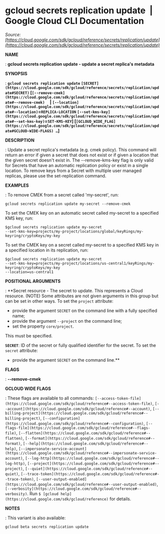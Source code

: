 # gcloud secrets replication update  |  Google Cloud CLI Documentation

*Source: [https://cloud.google.com/sdk/gcloud/reference/secrets/replication/update](https://cloud.google.com/sdk/gcloud/reference/secrets/replication/update)*

**NAME**

: **gcloud secrets replication update - update a secret replica's metadata**

**SYNOPSIS**

: **`gcloud secrets replication update` `[SECRET](https://cloud.google.com/sdk/gcloud/reference/secrets/replication/update#SECRET)` [`[--remove-cmek](https://cloud.google.com/sdk/gcloud/reference/secrets/replication/update#--remove-cmek)`     | `[--location](https://cloud.google.com/sdk/gcloud/reference/secrets/replication/update#--location)`=`REPLICA-LOCATION` `[--set-kms-key](https://cloud.google.com/sdk/gcloud/reference/secrets/replication/update#--set-kms-key)`=`SET-KMS-KEY`] [`[GCLOUD_WIDE_FLAG](https://cloud.google.com/sdk/gcloud/reference/secrets/replication/update#GCLOUD-WIDE-FLAGS) …`]**

**DESCRIPTION**

: Update a secret replica's metadata (e.g. cmek policy). This command will return
an error if given a secret that does not exist or if given a location that the
given secret doesn't exist in.
The --remove-kms-key flag is only valid for Secrets that have an automatic
replication policy or exist in a single location. To remove keys from a Secret
with multiple user managed replicas, please use the set-replication command.

**EXAMPLES**

: To remove CMEK from a secret called 'my-secret', run:

```
gcloud secrets replication update my-secret --remove-cmek
```

To set the CMEK key on an automatic secret called my-secret to a specified KMS
key, run:

```
$gcloud secrets replication update my-secret
--set-kms-key=projects/my-project/locations/global/keyRings/my-keyring/cryptoKeys/my-key
```

To set the CMEK key on a secret called my-secret to a specified KMS key in a
specified location in its replication, run:

```
$gcloud secrets replication update my-secret
--set-kms-key=projects/my-project/locations/us-central1/keyRings/my-keyring/cryptoKeys/my-key
--location=us-central1
```

**POSITIONAL ARGUMENTS**

: **Secret resource - The secret to update. This represents a Cloud resource. (NOTE)
Some attributes are not given arguments in this group but can be set in other
ways.
To set the `project` attribute:

- provide the argument `SECRET` on the command line with a fully
specified name;
- provide the argument `--project` on the command line;
- set the property `core/project`.

This must be specified.

**`SECRET`**:
ID of the secret or fully qualified identifier for the secret.
To set the `secret` attribute:

- provide the argument `SECRET` on the command line.**

**FLAGS**

: **--remove-cmek**

**GCLOUD WIDE FLAGS**

: These flags are available to all commands: `[--access-token-file](https://cloud.google.com/sdk/gcloud/reference#--access-token-file)`,
`[--account](https://cloud.google.com/sdk/gcloud/reference#--account)`, `[--billing-project](https://cloud.google.com/sdk/gcloud/reference#--billing-project)`,
`[--configuration](https://cloud.google.com/sdk/gcloud/reference#--configuration)`,
`[--flags-file](https://cloud.google.com/sdk/gcloud/reference#--flags-file)`,
`[--flatten](https://cloud.google.com/sdk/gcloud/reference#--flatten)`, `[--format](https://cloud.google.com/sdk/gcloud/reference#--format)`, `[--help](https://cloud.google.com/sdk/gcloud/reference#--help)`, `[--impersonate-service-account](https://cloud.google.com/sdk/gcloud/reference#--impersonate-service-account)`,
`[--log-http](https://cloud.google.com/sdk/gcloud/reference#--log-http)`,
`[--project](https://cloud.google.com/sdk/gcloud/reference#--project)`, `[--quiet](https://cloud.google.com/sdk/gcloud/reference#--quiet)`, `[--trace-token](https://cloud.google.com/sdk/gcloud/reference#--trace-token)`, `[--user-output-enabled](https://cloud.google.com/sdk/gcloud/reference#--user-output-enabled)`,
`[--verbosity](https://cloud.google.com/sdk/gcloud/reference#--verbosity)`.
Run `$ [gcloud help](https://cloud.google.com/sdk/gcloud/reference)` for details.

**NOTES**

: This variant is also available:

```
gcloud beta secrets replication update
```